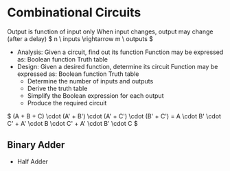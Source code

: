 # Combinational Circuits
Output is function of input only
When input changes, output may change (after a delay)
$ n \ inputs \rightarrow m \ outputs $

- Analysis: Given a circuit, find out its function
    Function may be expressed as:
    Boolean function
    Truth table
- Design: Given a desired function, determine its circuit
    Function may be expressed as:
    Boolean function
    Truth table
    - Determine the number of inputs and outputs
    - Derive the truth table
    - Simplify the Boolean expression for each output
    - Produce the required circuit

$ (A + B + C) \cdot (A' + B') \cdot (A' + C') \cdot (B' + C') = A \cdot B' \cdot C' + A' \cdot B \cdot C' + A' \cdot B' \cdot C $

## Binary Adder
- Half Adder
